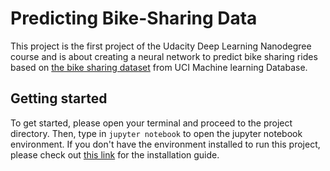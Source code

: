 # Predicting Bike-Sharing Data
This project is the first project of the Udacity Deep Learning Nanodegree course and is about creating a neural network to predict bike sharing rides based on [the bike sharing dataset](https://archive.ics.uci.edu/ml/datasets/Bike+Sharing+Dataset) from UCI Machine learning Database.
## Getting started
To get started, please open your terminal and proceed to the project directory. Then, type in `jupyter notebook` to open the jupyter notebook environment. If you don't have the environment installed to run this project, please check out [this link](https://github.com/udacity/deep-learning-v2-pytorch/blob/master/README.md#dependencies) for the installation guide.
